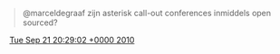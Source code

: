 > @marceldegraaf zijn asterisk call\-out conferences inmiddels open sourced?

<img src="../../media/tweet.ico" width="12" /> [Tue Sep 21 20:29:02 +0000 2010](https://twitter.com/DromerDenker/status/25149118846)
